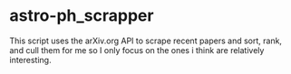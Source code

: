 # astro-ph_scrapper

This script uses the arXiv.org API to scrape recent papers and sort, rank, and cull them for me so I only focus on the ones i think are relatively interesting.

